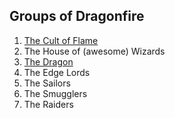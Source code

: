 ## Groups of Dragonfire

1. [The Cult of Flame](cult/)
2. The House of (awesome) Wizards
3. [The Dragon](dragon)
4. The Edge Lords
5. The Sailors
6. The Smugglers
7. The Raiders
